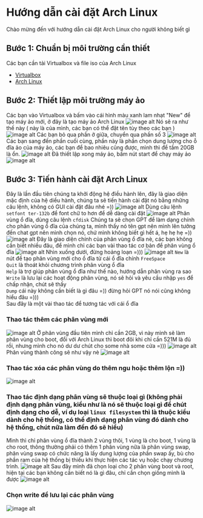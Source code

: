 # Hướng dẫn cài đặt Arch Linux
Chào mừng đến với hướng dẫn cài đặt Arch Linux cho người không biết gì
## Bước 1: Chuẩn bị môi trường cần thiết
Các bạn cần tải Virtualbox và file iso của Arch Linux
- [Virtualbox](https://www.virtualbox.org/)
- [Arch Linux](https://archlinux.org/download/)
## Bước 2: Thiết lập môi trường máy ảo
Các bạn vào Virtualbox và bấm vào cái hình màu xanh lam nhạt "New" để tạo máy ảo mới, ở đây là tạo máy ảo Arch Linux
![image alt](https://github.com/LeThanhMan05082004/HuongDanCaiDatArchLinux/blob/9c9107c5c14e7a5477b5021f8de3791b733fb56d/HinhAnh/Hinh1.png)
Nó sẽ ra như thế này ( này là của mình, các bạn có thể đặt tên tùy theo các bạn )
![image alt](https://github.com/LeThanhMan05082004/HuongDanCaiDatArchLinux/blob/c107be81cf98223b1715a164386a5d6825bc6781/HinhAnh/Hinh2.png)
Các bạn bỏ qua phần ở giữa, chuyển qua phần số 3
![image alt](https://github.com/LeThanhMan05082004/HuongDanCaiDatArchLinux/blob/f432fd7de0dee12329eb66e576e5d0f7d2f03c54/HinhAnh/Hinh3.png)
Các bạn sang đến phần cuối cùng, phần này là phần chọn dung lượng cho ỗ đĩa ảo của máy ảo, các bạn để bao nhiêu cũng được, mình thì để tầm 20GB là ổn.
![image alt](https://github.com/LeThanhMan05082004/HuongDanCaiDatArchLinux/blob/c3059c5ff68557ce0b95e5f0af588eb505250a90/HinhAnh/Hinh4.png)
Đã thiết lập xong máy ảo, bấm nút start để chạy máy ảo
![image alt](https://github.com/LeThanhMan05082004/HuongDanCaiDatArchLinux/blob/e2d4e07426ac9d4206d0015edbe150c1439ca643/HinhAnh/Hinh5.png)
## Bước 3: Tiến hành cài đặt Arch Linux
Đây là lần đầu tiên chúng ta khởi động hệ điều hành lên, đây là giao diện mặc định của hệ diều hành, chúng ta sẽ tiến hành cài đặt nó bằng những câu lệnh, không có GUI cài đặt đâu nhé =))
![image alt](https://github.com/LeThanhMan05082004/HuongDanCaiDatArchLinux/blob/99b75db8dd842ce59d029731bd0c1de8d37e6903/HinhAnh/Hinh6.png)
Dùng câu lệnh `setfont ter-132b` để font chữ to hơn để dễ dàng cài đặt
![image alt](https://github.com/LeThanhMan05082004/HuongDanCaiDatArchLinux/blob/e6268b12fb9cb23e3313e1a23c6e82ccb7ef4452/HinhAnh/Hinh7.png)
Phân vùng ổ đĩa, dùng câu lệnh `cfdisk` Chúng ta sẽ chọn GPT để làm dạng chính cho phân vùng ổ đĩa của chúng ta, mình thấy nó tên gpt nên mình lên tưởng đến chat gpt nên mình chọn nó, chứ mình không biết gì hết á, hẹ hẹ hẹ =))
![image alt](https://github.com/LeThanhMan05082004/HuongDanCaiDatArchLinux/blob/f9110729f46b5e4a8b9ca0521db5cafb1fc6f9b9/HinhAnh/Hinh8.png)
Đây là giao diện chính của phân vùng ổ đĩa nè, các bạn không cần biết nhiều đâu, để mình chỉ các bạn vài thao tác cơ bản để phân vùng ổ đĩa
![image alt](https://github.com/LeThanhMan05082004/HuongDanCaiDatArchLinux/blob/bc5ed874036615da8ed59cc80c769886a3c15fb5/HinhAnh/Hinh9.png)
Nhìn xuống dưới, đừng hoảng loạn =)))
![image alt](https://github.com/LeThanhMan05082004/HuongDanCaiDatArchLinux/blob/6bf611caaabd915c99866d892a12f81aca1abfd4/HinhAnh/Hinh10.png)
`New` là nút để tạo phân vùng mới cho ổ đĩa từ cái ổ đĩa chính `FreeSpace`  
`Quit` là thoát khỏi chương trình phân vùng ổ đĩa  
`Help` là trợ giúp phân vùng ổ đĩa như thế nào, hướng dẫn phân vùng ra sao  
`Write` là lưu lại các hoạt động phân vùng, nó sẽ hỏi và yêu cầu nhập `yes` để chấp nhận, chút sẽ thấy  
`Dump` cái này không cần biết là gì đâu =)) đừng hỏi GPT nó nói cũng không hiểu đâu =)))  
Sau đây là một vài thao tác để tương tác với cái ổ đĩa  
### Thao tác thêm các phân vùng mới  
![image alt](https://github.com/LeThanhMan05082004/HuongDanCaiDatArchLinux/blob/26706b60f6c8c37abc9eb87d460088452634db28/HinhAnh/Hinh11.png)
Ở phân vùng đầu tiên mình chỉ cần 2GB, vì này mình sẽ làm phân vùng cho boot, đổi với Arch Linux thì boot đôi khi chỉ cần 521M là đủ rồi, nhưng mình cho nó dư dư chút cho some nhà some cửa =)))
![image alt](https://github.com/LeThanhMan05082004/HuongDanCaiDatArchLinux/blob/bff006542b029110dea5d07018f8d1c6554f8b04/HinhAnh/Hinh12.png)
Phân vùng thành công sẽ như vậy nè
![image alt](https://github.com/LeThanhMan05082004/HuongDanCaiDatArchLinux/blob/fc44218c2c513e0f8d39c33388b65d17e4b07381/HinhAnh/Hinh13.png)
### Thao tác xóa các phân vùng do thêm ngu hoặc thêm lộn =))  
![image alt](https://github.com/LeThanhMan05082004/HuongDanCaiDatArchLinux/blob/0e7a00c95f88db41b4228f95ffdfa988d4f5eb9a/HinhAnh/Hinh14.png)
### Thao tác định dạng phân vùng sẽ thuộc loại gì (không phải định dạng phân vùng, kiểu như là nó sẽ thuộc loại gì để chút định dạng cho dễ, ví dụ loại `linux filesystem` thì là thuộc kiểu dành cho hệ thống, có thể định dạng phân vùng đó dành cho hệ thống, chút nữa làm đến đó sẽ hiểu)  
Mình thì chỉ phân vùng ổ đĩa thành 2 vùng thôi, 1 vùng là cho boot, 1 vùng là cho root, thông thường phải có thêm 1 phân vùng nữa là phân vùng swap, phân vùng swap có chức năng là lấy dung lượng của phần swap ấy, bù cho phần ram của hệ thống bị thiếu khi thực hiện các tác vụ hoặc chạy chương trình.
![image alt](https://github.com/LeThanhMan05082004/HuongDanCaiDatArchLinux/blob/b6e3da33465dd13dea632416c8976897b24c0cbb/HinhAnh/Hinh15.png)
Sau đây mình đã chọn loại cho 2 phân vùng boot và root, hiện tại các bạn không cần biết nó là gì đâu, chỉ cần chọn giống mình là được
![image alt](https://github.com/LeThanhMan05082004/HuongDanCaiDatArchLinux/blob/e5a76d475bfe13bdfbf587514d136780f9d34689/HinhAnh/Hinh16.png)
### Chọn write để lưu lại các phân vùng
![image alt](https://github.com/LeThanhMan05082004/HuongDanCaiDatArchLinux/blob/29966166b6760b87fe1dc657520294d9cf0e80ce/HinhAnh/Hinh17.png)
